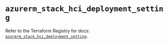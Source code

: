 # `azurerm_stack_hci_deployment_setting`

Refer to the Terraform Registry for docs: [`azurerm_stack_hci_deployment_setting`](https://registry.terraform.io/providers/hashicorp/azurerm/4.10.0/docs/resources/stack_hci_deployment_setting).
